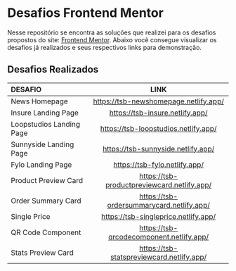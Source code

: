 # Desafios Frontend Mentor
Nesse repositório se encontra as soluções que realizei para os desafios propostos do site: [Frontend Mentor](https://www.frontendmentor.io/home). Abaixo você consegue visualizar os desafios já realizados e seus respectivos links para demonstração.
## Desafios Realizados
| DESAFIO | LINK |
|:-------|:----:|
|News Homepage|https://tsb-newshomepage.netlify.app/|
|Insure Landing Page|https://tsb-insure.netlify.app/|
|Loopstudios Landing Page|https://tsb-loopstudios.netlify.app/|
|Sunnyside Landing Page|https://tsb-sunnyside.netlify.app/|
|Fylo Landing Page|https://tsb-fylo.netlify.app/|
|Product Preview Card|https://tsb-productpreviewcard.netlify.app/|
|Order Summary Card|https://tsb-ordersummarycard.netlify.app/|
|Single Price|https://tsb-singleprice.netlify.app/|
|QR Code Component|https://tsb-qrcodecomponent.netlify.app/|
|Stats Preview Card|https://tsb-statspreviewcard.netlify.app/|






